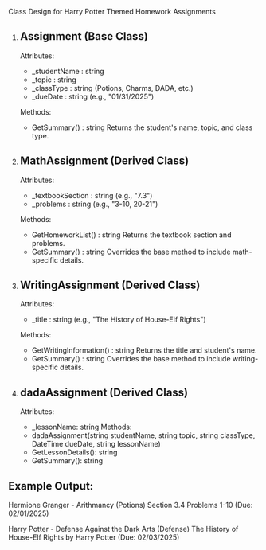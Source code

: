 Class Design for Harry Potter Themed Homework Assignments

1. Assignment (Base Class)
   ---------------------------------
   Attributes:
   - _studentName : string
   - _topic : string
   - _classType : string (Potions, Charms, DADA, etc.)
   - _dueDate : string (e.g., "01/31/2025")

   Methods:
   - GetSummary() : string
     Returns the student's name, topic, and class type.

2. MathAssignment (Derived Class)
   ---------------------------------
   Attributes:
   - _textbookSection : string (e.g., "7.3")
   - _problems : string (e.g., "3-10, 20-21")

   Methods:
   - GetHomeworkList() : string
     Returns the textbook section and problems.
   - GetSummary() : string
     Overrides the base method to include math-specific details.

3. WritingAssignment (Derived Class)
   ---------------------------------
   Attributes:
   - _title : string (e.g., "The History of House-Elf Rights")

   Methods:
   - GetWritingInformation() : string
     Returns the title and student's name.
   - GetSummary() : string
     Overrides the base method to include writing-specific details.

4. dadaAssignment (Derived Class)
    -------------------------------
    Attributes:
    - _lessonName: string
    Methods:
    - dadaAssignment(string studentName, string topic, string classType, DateTime dueDate, string lessonName)
    - GetLessonDetails(): string
    - GetSummary(): string

Example Output:
---------------------------------
Hermione Granger - Arithmancy (Potions)
Section 3.4 Problems 1-10 (Due: 02/01/2025)

Harry Potter - Defense Against the Dark Arts (Defense)
The History of House-Elf Rights by Harry Potter (Due: 02/03/2025)
